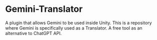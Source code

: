 # Gemini-Translator
A plugin that allows Gemini to be used inside Unity. This is a repository where Gemini is specifically used as a Translator. A free tool as an alternative to ChatGPT API. 
